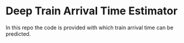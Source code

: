 # Deep Train Arrival Time Estimator

In this repo the code is provided with which train arrival time can be predicted.
